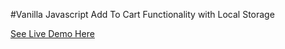 #Vanilla Javascript Add To Cart Functionality with Local Storage 

<a href="https://balajiravi-projects.netlify.app/food/index.html">See Live Demo Here</a>
